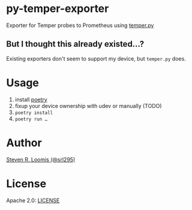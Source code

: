 # py-temper-exporter

Exporter for Temper probes to Prometheus using [temper.py](https://pypi.org/project/temper-py/)

## But I thought this already existed…?

Existing exporters don't seem to support my device, but `temper.py` does.

# Usage

1. install [poetry](https://python-poetry.org)
2. fixup your device ownership with udev or manually (TODO)
3. `poetry install`
4. `poetry run …`

# Author

[Steven R. Loomis (@srl295)](https://srl295.github.io)

# License

Apache 2.0: [LICENSE](./LICENSE)
